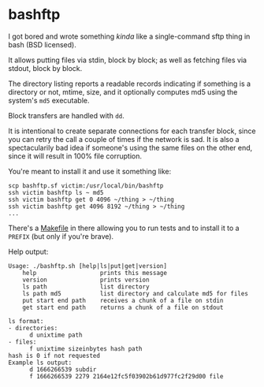bashftp
=======

I got bored and wrote something _kinda_ like a single-command sftp thing in bash (BSD licensed).

It allows putting files via stdin, block by block; as well as fetching files
via stdout, block by block.

The directory listing reports a readable records indicating if something is
a directory or not, mtime, size, and it optionally computes md5 using the
system's `md5` executable.

Block transfers are handled with `dd`.

It is intentional to create separate connections for each transfer block, since
you can retry the call a couple of times if the network is sad. It is also
a spectacularily bad idea if someone's using the same files on the other end,
since it will result in 100% file corruption.

You're meant to install it and use it something like:

    scp bashftp.sf victim:/usr/local/bin/bashftp
    ssh victim bashftp ls ~ md5
    ssh victim bashftp get 0 4096 ~/thing > ~/thing
    ssh victim bashftp get 4096 8192 ~/thing > ~/thing
    ...

There's a [Makefile](./Makefile) in there allowing you to run tests and to
install it to a `PREFIX` (but only if you're brave).

Help output:

```
Usage: ./bashftp.sh [help|ls|put|get|version]
    help                  prints this message
    version               prints version
    ls path               list directory
    ls path md5           list directory and calculate md5 for files
    put start end path    receives a chunk of a file on stdin
    get start end path    returns a chunk of a file on stdout

ls format:
- directories:
      d unixtime path
- files:
      f unixtime sizeinbytes hash path
hash is 0 if not requested
Example ls output:
      d 1666266539 subdir
      f 1666266539 2279 2164e12fc5f03902b61d977fc2f29d00 file
```
